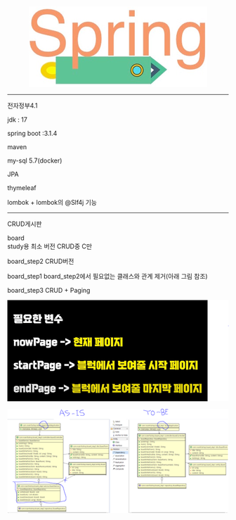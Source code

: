 <p align="center">
  <a href ="https://niceinfoshop.com/contact" target="_blank">
  	<img alt="spring logo" src="https://github.com/jooladen/board/blob/development/images/newlogo.png?raw=true">
  </a>
</p>

<hr>
<p>전자정부4.1</p>
<p>jdk : 17</p>
<p>spring boot :3.1.4</p>
<p>maven</p>
<p>my-sql 5.7(docker)</p>
<p>JPA</p>
<p>thymeleaf</p>
<p>lombok + lombok의 @Slf4j 기능</p>

<hr>
<p>CRUD게시판</p>

board  
study용 최소 버전 CRUD중 C만

board_step2
CRUD버전

board_step1 
board_step2에서 필요없는 클래스와 관계 제거(아래 그림 참조)

board_step3
CRUD + Paging


<p align="center">
  <a href ="https://niceinfoshop.com/contact" target="_blank">
  	<img alt="variable_guide" 	src="https://github.com/jooladen/board/blob/development/images/variable_guide.png?raw=true">
 </a>
</p>

<p align="center">
  <a href ="https://niceinfoshop.com/contact" target="_blank">
  	<img alt="uml" 	src="https://github.com/jooladen/board/blob/development/images/classdiagram.png?raw=true">
 </a>
</p>

